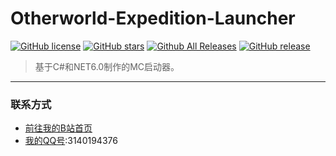 # Otherworld-Expedition-Launcher

[![GitHub license](https://img.shields.io/github/license/chuyuewei/Otherworld-Expedition-Launcher)](https://github.com/chuyuewei/Otherworld-Expedition-Launcher/main/LICENSE)
[![GitHub stars](https://img.shields.io/github/stars/chuyuewei/Otherworld-Expedition-Launcher)](https://github.com/chuyuewei/Otherworld-Expedition-Launcher/stargazers)
[![Github All Releases](https://img.shields.io/github/downloads/chuyuewei/Otherworld-Expedition-Launcher/total.svg)](https://github.com/chuyuewei/Otherworld-Expedition-Launcher/releases)
[![GitHub release](https://img.shields.io/github/v/release/chuyuewei/Otherworld-Expedition-Launcher)](https://github.com/chuyuewei/Otherworld-Expedition-Launcher/releases/latest)

> 基于C#和NET6.0制作的MC启动器。

---

### 联系方式
- [前往我的B站首页](https://space.bilibili.com/1294602327/)
- [我的QQ号]():3140194376
